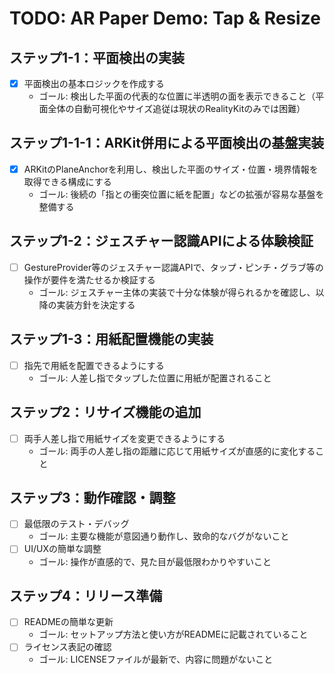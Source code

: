 # TODO: AR Paper Demo: Tap & Resize

## ステップ1-1：平面検出の実装
- [x] 平面検出の基本ロジックを作成する
  - ゴール: 検出した平面の代表的な位置に半透明の面を表示できること（平面全体の自動可視化やサイズ追従は現状のRealityKitのみでは困難）

## ステップ1-1-1：ARKit併用による平面検出の基盤実装
- [x] ARKitのPlaneAnchorを利用し、検出した平面のサイズ・位置・境界情報を取得できる構成にする
  - ゴール: 後続の「指との衝突位置に紙を配置」などの拡張が容易な基盤を整備する

## ステップ1-2：ジェスチャー認識APIによる体験検証
- [ ] GestureProvider等のジェスチャー認識APIで、タップ・ピンチ・グラブ等の操作が要件を満たせるか検証する
  - ゴール: ジェスチャー主体の実装で十分な体験が得られるかを確認し、以降の実装方針を決定する

## ステップ1-3：用紙配置機能の実装
- [ ] 指先で用紙を配置できるようにする
  - ゴール: 人差し指でタップした位置に用紙が配置されること

## ステップ2：リサイズ機能の追加
- [ ] 両手人差し指で用紙サイズを変更できるようにする
  - ゴール: 両手の人差し指の距離に応じて用紙サイズが直感的に変化すること

## ステップ3：動作確認・調整
- [ ] 最低限のテスト・デバッグ
  - ゴール: 主要な機能が意図通り動作し、致命的なバグがないこと
- [ ] UI/UXの簡単な調整
  - ゴール: 操作が直感的で、見た目が最低限わかりやすいこと

## ステップ4：リリース準備
- [ ] READMEの簡単な更新
  - ゴール: セットアップ方法と使い方がREADMEに記載されていること
- [ ] ライセンス表記の確認
  - ゴール: LICENSEファイルが最新で、内容に問題がないこと
